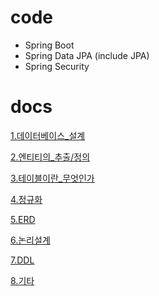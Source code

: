 # code
- Spring Boot
- Spring Data JPA (include JPA)
- Spring Security

# docs
[1.데이터베이스_설계](https://github.com/uijong0729/SpringPrac2/blob/master/baron/spring-demo/src/main/resources/docs/1.%EB%8D%B0%EC%9D%B4%ED%84%B0%EB%B2%A0%EC%9D%B4%EC%8A%A4%20%EC%84%A4%EA%B3%84.md)

[2.엔티티의_추출/정의](https://github.com/uijong0729/SpringPrac2/blob/master/baron/spring-demo/src/main/resources/docs/2.%EC%97%94%ED%8B%B0%ED%8B%B0%EC%9D%98%20%EC%B6%94%EC%B6%9C%EA%B3%BC%20%EC%A0%95%EC%9D%98.md)

[3.테이블이란_무엇인가](https://github.com/uijong0729/SpringPrac2/blob/master/baron/spring-demo/src/main/resources/docs/3.%ED%85%8C%EC%9D%B4%EB%B8%94.md)

[4.정규화](https://github.com/uijong0729/SpringPrac2/blob/master/baron/spring-demo/src/main/resources/docs/4.%EC%A0%95%EA%B7%9C%ED%99%94.md)

[5.ERD](https://github.com/uijong0729/SpringPrac2/blob/master/baron/spring-demo/src/main/resources/docs/5.ERD.md)

[6.논리설계](https://github.com/uijong0729/SpringPrac2/blob/master/baron/spring-demo/src/main/resources/docs/6.%EB%85%BC%EB%A6%AC%EC%84%A4%EA%B3%84.md)

[7.DDL](https://github.com/uijong0729/SpringPrac2/blob/master/baron/spring-demo/src/main/resources/docs/7.%EB%8D%B0%EC%9D%B4%ED%84%B0%20%EC%A0%95%EC%9D%98%20%EC%96%B8%EC%96%B4.md)

[8.기타](https://github.com/uijong0729/SpringPrac2/blob/master/baron/spring-demo/src/main/resources/docs/8.DB%EB%A5%BC%20%EA%B3%B5%EB%B6%80%ED%95%98%EB%8A%94%20%EB%B0%A9%EB%B2%95.md)
